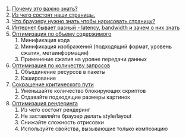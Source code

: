  1. [Почему это важно знать?](1-why-this-is-important.md) 
 1. [Из чего состоят наши страницы.](2-components-of-a-page.md)
 1. [Что браузеру нужно знать чтобы нарисовать страницу?](3-rendering-critical-path.md)
 1. [Интернет бывает разный - latency, bandwidth и зачем о них знать](4-latency-and-bandwidth.md)
 1. [Оптимизация по объему содержимого](5-asset-size-optimization.md)
    1. Минификация кода
    1. Минификация изображений (подходящий формат, уровень сжатия, метаинформация)
    1. Применение сжатия на уровне передачи данных 
 1. [Оптимизация по количеству запросов](6-request-count-optimization.md)
    1. Объединение ресурсов в пакеты
    1. Кэширование
 1. [Сокращение критического пути](7-reduce-critical-path.md)
    1. Уменьшайте количество блокирующих скриптов
    1. Отдавайте подходящие размеры картинок
 1. [Оптимизация рендеринга](8-render-optimization.md)
    1. Из чего состоит рендеринг
    2. Не заставляйте браузер делать style/layout
    3. Снижайте сложность отрисовки
    4. Используйте свойства, вызывающие только композицию